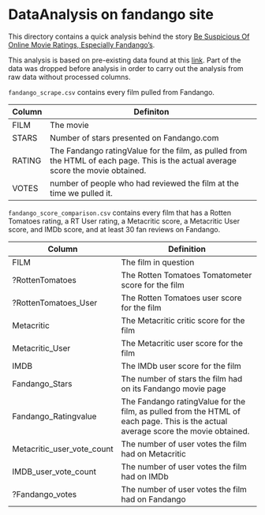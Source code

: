 # DataAnalysis on fandango site
This directory contains a quick analysis behind the story [Be Suspicious Of Online Movie Ratings, Especially Fandango’s](https://fivethirtyeight.com/features/fandango-movies-ratings/).

This analysis is based on pre-existing data found at this [link](https://github.com/fivethirtyeight/data/blob/master/fandango/README.md).
Part of the data was dropped before analysis in order to carry out the analysis from raw data without processed columns.

`fandango_scrape.csv` contains every film pulled from Fandango.

Column | Definiton
--- | ---------
FILM | The movie
STARS | Number of stars presented on Fandango.com
RATING |  The Fandango ratingValue for the film, as pulled from the HTML of each page. This is the actual average score the movie obtained.
VOTES | number of people who had reviewed the film at the time we pulled it.


`fandango_score_comparison.csv` contains every film that has a Rotten Tomatoes rating, a RT User rating, a Metacritic score, a Metacritic User score, and IMDb score, and at least 30 fan reviews on Fandango.

Column | Definition
--- | -----------
FILM | The film in question
?RottenTomatoes | The Rotten Tomatoes Tomatometer score for the film
?RottenTomatoes_User | The Rotten Tomatoes user score for the film
Metacritic | The Metacritic critic score for the film
Metacritic_User | The Metacritic user score for the film
IMDB | The IMDb user score for the film
Fandango_Stars | The number of stars the film had on its Fandango movie page
Fandango_Ratingvalue | The Fandango ratingValue for the film, as pulled from the HTML of each page. This is the actual average score the movie obtained.
Metacritic_user_vote_count | The number of user votes the film had on Metacritic
IMDB_user_vote_count | The number of user votes the film had on IMDb
?Fandango_votes | The number of user votes the film had on Fandango
